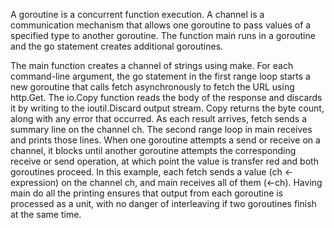 A goroutine is a concurrent function execution.
A channel is a communication mechanism that allows one goroutine to pass values of a specified type to another goroutine. 
The function main runs in a goroutine and the go statement creates additional goroutines.

The main function creates a channel of strings using make. For each command-line argument,
the go statement in the first range loop starts a new goroutine that calls fetch asynchronously
to fetch the URL using http.Get. The io.Copy function reads the body of the response and
discards it by writing to the ioutil.Discard output stream. Copy returns the byte count,
along with any error that occurred. As each result arrives, fetch sends a summary line on the
channel ch. The second range loop in main receives and prints those lines.
When one goroutine attempts a send or receive on a channel, it blocks until another goroutine
attempts the corresponding receive or send operation, at which point the value is transfer red
and both goroutines proceed. In this example, each fetch sends a value (ch <- expression) on
the channel ch, and main receives all of them (<-ch). Having main do all the printing ensures
that output from each goroutine is processed as a unit, with no danger of interleaving if two
goroutines finish at the same time.